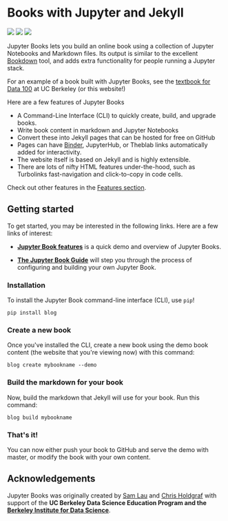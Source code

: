 # Books with Jupyter and Jekyll

<a href="https://circleci.com/gh/jupyter/blog"><img src="https://circleci.com/gh/jupyter/blog.svg?style=svg" class="left"></a>
<a href="https://codecov.io/gh/jupyter/blog"><img src="https://codecov.io/gh/jupyter/blog/branch/master/graph/badge.svg" class="left"></a>
<a href="https://doi.org/10.5281/zenodo.2799972"><img src="https://zenodo.org/badge/DOI/10.5281/zenodo.2799972.svg" class="left"></a>
<div style="clear:both;"></div>

Jupyter Books lets you build an online book using a collection of Jupyter Notebooks
and Markdown files. Its output is similar to the excellent [Bookdown](https://bookdown.org/yihui/bookdown/) tool,
and adds extra functionality for people running a Jupyter stack.

For an example of a book built with Jupyter Books, see the [textbook for Data 100](https://www.textbook.ds100.org/) at UC Berkeley (or this website!)

Here are a few features of Jupyter Books

* A Command-Line Interface (CLI) to quickly create, build, and upgrade books.
* Write book content in markdown and Jupyter Notebooks
* Convert these into Jekyll pages that can be hosted for free on GitHub
* Pages can have [Binder](https://mybinder.org), JupyterHub, or Theblab links
  automatically added for interactivity.
* The website itself is based on Jekyll and is highly extensible.
* There are lots of nifty HTML features under-the-hood, such as
  Turbolinks fast-navigation and click-to-copy in code cells.

Check out other features in the [Features section](features/features).

## Getting started

To get started, you may be interested in the following links.
Here are a few links of interest:

* **[Jupyter Book features](features/features)** is a quick demo and overview
  of Jupyter Books.

* **[The Jupyter Book Guide](guide/01_overview)**
  will step you through the process of configuring and building your own Jupyter Book.

### Installation

To install the Jupyter Book command-line interface (CLI), use `pip`!

```
pip install blog
```

### Create a new book

Once you've installed the CLI, create a new book using the demo book content
(the website that you're viewing now) with this command:

```
blog create mybookname --demo
```

### Build the markdown for your book

Now, build the markdown that Jekyll will use for your book. Run this command:

```
blog build mybookname
```

### That's it!

You can now either push your book to GitHub and serve the demo with master,
or modify the book with your own content.


## Acknowledgements

Jupyter Books was originally created by [Sam Lau][sam] and [Chris Holdgraf][chris]
with support of the **UC Berkeley Data Science Education Program and the
[Berkeley Institute for Data Science](https://bids.berkeley.edu/)**.

[sam]: http://www.samlau.me/
[chris]: https://predictablynoisy.com
